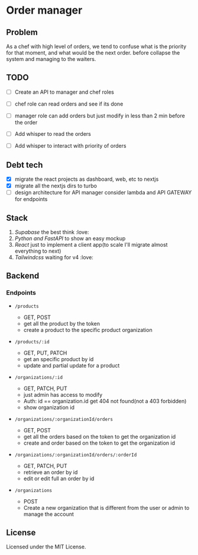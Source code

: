 # Order manager

## Problem
As a chef with high level of orders, we tend to confuse what is the priority for that moment, and what would be the next order.
before collapse the system and managing to the waiters.

## TODO
- [ ] Create an API to manager and chef roles
- [ ] chef role can read orders and see if its done
- [ ] manager role can add orders but just modify in less than 2 min before the order
- [ ] Add whisper to read the orders
- [ ] Add whisper to interact with priority of orders


## Debt tech
- [x] migrate the react projects as dashboard, web, etc to nextjs
- [x] migrate all the nextjs dirs to turbo
- [ ] design architecture for API manager consider lambda and API GATEWAY for endpoints

## Stack 
1. _Supabase_ the best think :love:
2. _Python and FastAPI_ to show an easy mockup 
3. _React_ just to implement a client app(to scale I'll migrate almost everything to next)
4. _Tailwindcss_ waiting for v4 :love:

## Backend

### Endpoints


- `/products`
    - GET, POST
    - get all the product by the token
    - create a product to the specific product organization

- `/products/:id`
    - GET, PUT, PATCH
    - get an specific product by id
    - update and partial update for a product

- `/organizations/:id`
  - GET, PATCH, PUT
  - just admin has access to modify
  - Auth: id == organization.id get 404 not found(not a 403 forbidden)
  - show organization id

- `/organizations/:organizationId/orders`
    - GET, POST
    - get all the orders based on the token to get the organization id
    - create and order based on the token to get the organization id

- `/organizations/:organizationId/orders/:orderId`
    - GET, PATCH, PUT
    - retrieve an order by id
    - edit or edit full an order by id

- `/organizations`
    - POST 
    - Create a new organization that is different from the user or admin to manage the account
    
    

## License
Licensed under the MIT License.

